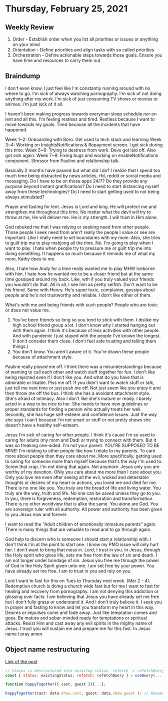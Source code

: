 # Thursday, February 25, 2021

## Weekly Review

1. Order - Establish order when you list all priorities or issues or anything on your mind
2. Orientation - Define priorities and align tasks with so called priorities
3. Orchestration - Define actionable steps towards those goals. Ensure you have time and resources to carry them out.

## Braindump

I don't even know. I just feel like I'm constantly running around with no where to go. I'm sick of always watching pornography. I'm sick of not doing anything after my work. I'm sick of just consuming TV shows or movies or animes. I'm just sick of it all.

I haven't been making progress towards everyman sleep schedule nor on lent and all this. I'm feeling restless and tired. Restless because I want to move towards my goals. Tired because all the incidents that have happened.

Week 1~2: Onboarding with Boro. Get used to tech stack and learning
Week 3~4: Working on InsightsNotifications & Repayment screen. I got sick during this time.
Week 5~6: Trying to destress from work. Devs got laid off. Also got sick again.
Week 7~8: Fixing bugs and working on enableNotifications component. Stressor from Pauline and relationship talk.

Basically 2 months have passed but what did I do? I realize that I spend too much time being distracted by news articles, rfd, reddit or social media and messaging. Do I have to be on those apps 24/7? Do they provide any purpose beyond instant gratifications? Do I need to start distancing myself away from these technologies? Do I need to start getting used to not being always stimulated?

Prayer and fasting for lent. Jesus is Lord and king. He will protect me and strengthen me throughout this time. No matter what the devil will try to throw at me, He will deliver me. He is my strength. I will trust in Him alone.

God rebuked me that I was relying or seeking need from other people. Those people I seek need from aren't really the people I value or see are important. Like I really need to set boundaries with my mom. Also, she tries to guilt trip me to play mahjong all the time. No. I'm going to play when I want to play. I hate when people try to pressure me or guilt trip me into doing something. It happens so much because it reminds me of what my mom, Kathy does to me.

Also, I hate how Andy for a time really wanted me to play MHW Iceborne with him. I hate how he wanted me to be a closer friend but at the same time gossiped around my back. Like, wth if you truly valued your friends you wouldn't do that. All in all, I see him as pretty selfish. Don't want to be his friend. Same with Henry. He's super toxic, complainer, gossips about people and he's not trustworthy and reliable. I don't like either of them.

What's with me and being friends with such people? People who are toxic or does not value me.
1. You've been friends so long so you tend to stick with them. I dislike my high school friend group a lot. I don't know why I started hanging out with them again. I think it's because of less activities with other people. And with pandemic I just stayed with the people I've known the longest. (I don't consider them close. I don't feel safe trusting and telling them things.)
2. You don't know. You aren't aware of it. You're drawn these people because of attachment style.

Pauline really pissed me off. I think there was a misunderstandings because of wanting to call each other and watch stuff together for fun. I don't like being rejected even if I don't like you. And what do you have that is admirable or likable. Piss me off. If you didn't want to watch stuff or talk, just tell me next time or just push me off. Not just seem like you enjoy it and then throw me off the bus. I think she has a avoidant attachment style. She's afraid of intimacy. Also I don't like she's mature or ready. I barely acted in a way to be nice to her. She needs to have new guidelines or proper standards for finding a person who actually treats her well. Secondly, she has huge self-esteem and confidence issues. Just the way she says I can't because I'm not smart or stuff or not pretty shows she doesn't have a healthy self-esteem.

Jesus I'm sick of caring for other people. I think it's cause I'm so used to caring for adults (my mom and Dad) or trying to connect with them. But it was so freaking one-sided. I'm not your parent. YOU'RE SUPPOSED TO BE MINE! I'm relating to other people like how I relate to my parents. To care more about people than they care about me. More specifically, getting used to caring for someone more than myself because that's the way I'm used to. Screw that crap. I'm not doing that again. Not anymore. Jesus only you are worthy of my devotion. ONly you care about me more than I care about you. Only you love me even after seeing all the evil, wicked and detestable thoughts or desires of my heart or actions, you loved me and died for me. There is no one like you. You truly are the bread of life and living water. You truly are the way, truth and life. No one can be saved unless they go to you. In you, there is forgiveness, redemption, restoration and transformation. There is no other worldview that is alike the same. You alone are God. You are sovereign ruler with all authority. All power and authority has been given to you Jesus now and forever.

I want to read the "Adult children of emotionally immature parents" again. There is many things that are valuable to read and to go through again.

God help to discern who is someone I should start a relationship with. I don't think I'm at the point to start one. I know my PMO issue will only hurt her. I don't want to bring that mess in. Lord, I trust in you. In Jesus, through the Holy spirit who gives life, sets me free from the law of sin and death. I am not longer under bondage of sin. Jesus you free me through the power of God in the Holy Spirit given unto me. I am set free by your power. You have already set me free. I am to trust in you and rely on you.

Lord I want to fast for this on Tues to Thursday next week. (Mar 2 - 4). Redemption church is doing a church wide fast but for me I want to fast for healing and recovery from pornography. I am not denying this addiction or glossing over facts. I am believing that Jesus you have already set me free but I don't fully grasp or understand it. And I don't truly believe it. I seek you in prayer and fasting to know and let you transform my heart in this way. Desires or impulses come and fade away. Just like temptation comes and goes. Be mature and sober-minded ready for temptations or spiritual attacks. Resist Him and cast away any evil spirits in the mighty name of Jesus. I trust you will sustain me and prepare me for this fast. In Jesus name I pray amen.

## Object name restructuring

[Link of the post](https://flaviocopes.com/how-to-rename-object-destructuring/)

```javascript
// Status is destructured into exisitng status, refetch -> refetchQuery
const { status: existingStatus, refetch: refetchQuery } = useQuery(...)

function happyTogether({ cast, guest }){...};

happyTogether(cast: data.show.cast, guest: data.show.guest ); // Rename the variables with a new name so you can destructure it in the function
```